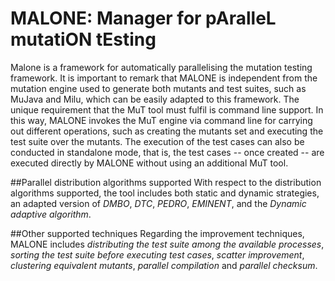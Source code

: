 # MALONE: Manager for pAralleL mutatiON tEsting

Malone is a framework for automatically parallelising the mutation testing framework. It is important to remark that MALONE is independent from the mutation engine used to generate both mutants and test suites, such as MuJava and Milu, which can be easily adapted to this framework. The unique requirement that the  MuT tool must fulfil is command line support. In this way, MALONE invokes the MuT engine via command line for carrying out different operations, such as creating the mutants set and executing the test suite over the mutants. The execution of the test cases can also be conducted in standalone mode, that is, the test cases -- once created -- are executed directly by MALONE without using an additional MuT tool.

##Parallel distribution algorithms supported
With respect to the distribution algorithms supported, the tool includes both static and dynamic strategies, an adapted version of *DMBO*, *DTC*, *PEDRO*, *EMINENT*, and the *Dynamic adaptive algorithm*.

##Other supported techniques
Regarding the improvement techniques, MALONE includes *distributing the test suite among the available processes*, *sorting the test suite before executing test cases*, *scatter improvement*, *clustering equivalent mutants*, *parallel compilation* and *parallel checksum*.


